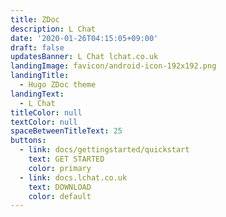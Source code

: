```yaml
---
title: ZDoc
description: L Chat
date: '2020-01-26T04:15:05+09:00'
draft: false
updatesBanner: L Chat lchat.co.uk
landingImage: favicon/android-icon-192x192.png
landingTitle:
  - Hugo ZDoc theme
landingText:
  - L Chat
titleColor: null
textColor: null
spaceBetweenTitleText: 25
buttons:
  - link: docs/gettingstarted/quickstart
    text: GET STARTED
    color: primary
  - link: docs.lchat.co.uk
    text: DOWNLOAD
    color: default
---
```


